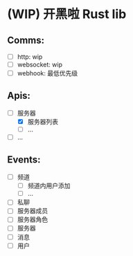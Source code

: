 # (WIP) 开黑啦 Rust lib

## Comms:

- [ ] http: wip
- [ ] websocket: wip
- [ ] webhook: 最低优先级

## Apis:

- [ ] 服务器
  - [x] 服务器列表
  - [ ] ...
- [ ] ...

## Events:

- [ ] 频道
  - [ ] 频道内用户添加
  - [ ] ...
- [ ] 私聊
- [ ] 服务器成员
- [ ] 服务器角色
- [ ] 服务器
- [ ] 消息
- [ ] 用户
